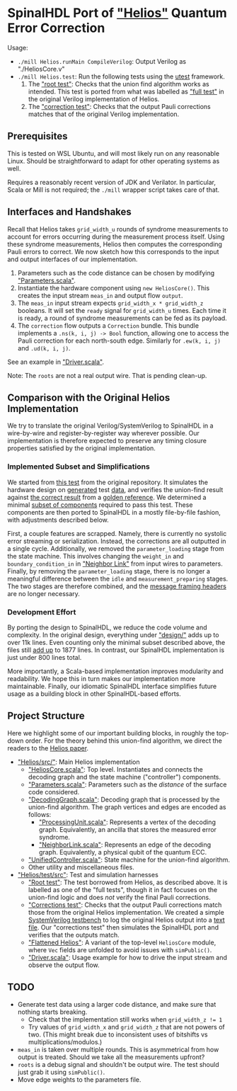 # SpinalHDL Port of ["Helios"](https://github.com/NamiLiy/Helios_scalable_QEC) Quantum Error Correction

Usage:
* `./mill Helios.runMain CompileVerilog`: Output Verilog as "./HeliosCore.v"
* `./mill Helios.test`: Run the following tests using the [utest](https://github.com/com-lihaoyi/utest) framework.
    1. The ["root test"](./Helios/test/src/RootTest.scala): Checks that the union find algorithm works as intended.
    This test is ported from what was labelled as ["full test"](https://github.com/ethanlee515/Helios_scalable_QEC/blob/make-test/test_benches/full_tests/single_FPGA_FIFO_verification_test_rsc.sv) in the original Verilog implementation of Helios.
    1. The ["correction test"](./Helios/test/src/CorrectionTest.scala): Checks that the output Pauli corrections matches that of the original Verilog implementation.

## Prerequisites

This is tested on WSL Ubuntu, and will most likely run on any reasonable Linux.
Should be straightforward to adapt for other operating systems as well.

Requires a reasonably recent version of JDK and Verilator.
In particular, Scala or Mill is not required;
the `./mill` wrapper script takes care of that.

## Interfaces and Handshakes

Recall that Helios takes `grid_width_u` rounds of syndrome measurements to account for errors occurring during the measurement process itself.
Using these syndrome measurements, Helios then computes the corresponding Pauli errors to correct.
We now sketch how this corresponds to the input and output interfaces of our implementation.
1. Parameters such as the code distance can be chosen by modifying ["Parameters.scala"](./Helios/src/Parameters.scala).
2. Instantiate the hardware component using `new HeliosCore()`. This creates the input stream `meas_in` and output flow `output`.
3. The `meas_in` input stream expects `grid_width_x * grid_width_z` booleans.
   It will set the `ready` signal for `grid_width_u` times.
   Each time it is ready, a round of syndrome measurements can be fed as its payload.
4. The `correction` flow outputs a `Correction` bundle.
   This bundle implements a `.ns(k, i, j) -> Bool` function, allowing one to access the Pauli correction for each north-south edge.
   Similarly for `.ew(k, i, j)` and `.ud(k, i, j)`.

See an example in ["Driver.scala"](./Helios/test/src/Driver.scala).

Note: The `roots` are not a real output wire.
That is pending clean-up.

## Comparison with the Original Helios Implementation

We try to translate the original Verilog/SystemVerilog to SpinalHDL in a wire-by-wire and register-by-register way wherever possible.
Our implementation is therefore expected to preserve any timing closure properties satisfied by the original implementation.

### Implemented Subset and Simplifications

We started from [this test](https://github.com/ethanlee515/Helios_scalable_QEC/blob/make-test/test_benches/full_tests/single_FPGA_FIFO_verification_test_rsc.sv) from the original repository.
It simulates the hardware design on [generated](https://github.com/ethanlee515/Helios_scalable_QEC/blob/make-test/software_code/main.c) test [data](https://github.com/ethanlee515/Helios_scalable_QEC/blob/make-test/test_benches/test_data/input_data_3_rsc.txt), and verifies the union-find result against [the correct result](https://github.com/ethanlee515/Helios_scalable_QEC/blob/make-test/test_benches/test_data/output_data_3_rsc.txt) from a [golden reference](https://github.com/ethanlee515/Helios_scalable_QEC/blob/make-test/software_code/union_find.c).
We determined a minimal [subset of components](https://github.com/ethanlee515/Helios_scalable_QEC/blob/make-test/Makefile#L1-L8) required to pass this test.
These components are then ported to SpinalHDL in a mostly file-by-file fashion, with adjustments described below.

First, a couple features are scrapped.
Namely, there is currently no systolic error streaming or serialization.
Instead, the corrections are all outputted in a single cycle.
Additionally, we removed the `parameter_loading` stage from the state machine.
This involves changing the `weight_in` and `boundary_condition_in` in ["Neighbor Link"](https://github.com/ethanlee515/Helios_scalable_QEC/blob/make-test/design/channels/neighbor_link_internal_v2.v#L30-L31) from input wires to parameters.
Finally, by removing the `parameter_loading` stage, there is no longer a meaningful difference between the `idle` and `measurement_preparing` stages.
The two stages are therefore combined, and the [message framing headers](https://github.com/ethanlee515/Helios_scalable_QEC/blob/make-test/parameters/parameters.sv#L15-L17) are no longer necessary.

### Development Effort

By porting the design to SpinalHDL, we reduce the code volume and complexity.
In the original design, everything under ["design/"](https://github.com/ethanlee515/Helios_scalable_QEC/tree/make-test/design) adds up to over 11k lines.
Even counting only the minimal subset described above, the files still [add up](https://github.com/ethanlee515/Helios_scalable_QEC/blob/make-test/Makefile#L38-L39) to 1877 lines.
In contrast, our SpinalHDL implementation is just under 800 lines total.

More importantly, a Scala-based implementation improves modularity and readability.
We hope this in turn makes our implementation more maintainable.
Finally, our idiomatic SpinalHDL interface simplifies future usage as a building block in other SpinalHDL-based efforts.

## Project Structure

Here we highlight some of our important building blocks, in roughly the top-down order.
For the theory behind this union-find algorithm, we direct the readers to the [Helios paper](https://arxiv.org/abs/2301.08419).
* ["Helios/src/"](./Helios/src): Main Helios implementation
  * ["HeliosCore.scala"](./Helios/src/HeliosCore.scala): Top level.
    Instantiates and connects the decoding graph and the state machine ("controller") components.
  * ["Parameters.scala"](./Helios/src/Parameters.scala): Parameters such as the _distance_ of the surface code considered.
  * ["DecodingGraph.scala"](./Helios/src/DecodingGraph.scala): Decoding graph that is processed by the union-find algorithm.
    The graph vertices and edges are encoded as follows:
    * ["ProcessingUnit.scala"](./Helios/src/ProcessingUnit.scala): Represents a vertex of the decoding graph.
      Equivalently, an ancilla that stores the measured error syndrome.
    * ["NeighborLink.scala"](./Helios/src/NeighborLink.scala): Represents an edge of the decoding graph.
      Equivalently, a physical qubit of the quantum ECC.
  * ["UnifiedController.scala"](./Helios/src/UnifiedController.scala): State machine for the union-find algorithm.
  * Other utility and miscellaneous files.
* ["Helios/test/src"](./Helios/test/src): Test and simulation harnesses
  * ["Root test"](./Helios/test/src/RootTest.scala): The test borrowed from Helios, as described above.
    It is labelled as one of the "full tests", though it in fact focuses on the union-find logic and does *not* verify the final Pauli corrections.
  * ["Corrections test"](./Helios/test/src/CorrectionTest.scala): Checks that the output Pauli corrections match those from the original Helios implementation.
    We created a simple [SystemVerilog testbench](https://github.com/ethanlee515/Helios_scalable_QEC/blob/make-test/test_benches/full_tests/print_corrections.sv) to log the original Helios output into a [text file](https://github.com/ethanlee515/Helios_scalable_QEC/blob/make-test/test_benches/test_data/corrections.txt).
    Our "corrections test" then simulates the SpinalHDL port and verifies that the outputs match.
  * ["Flattened Helios"](./Helios/test/src/FlattenedHeliosCore.scala): A variant of the top-level `HeliosCore` module, where `Vec` fields are unfolded to avoid issues with `simPublic()`.
  * ["Driver.scala"](./Helios/test/src/Driver.scala): Usage example for how to drive the input stream and observe the output flow.

## TODO

* Generate test data using a larger code distance, and make sure that nothing starts breaking.
  * Check that the implementation still works when `grid_width_z != 1`
  * Try values of `grid_width_x` and `grid_width_z` that are not powers of two.
    (This might break due to inconsistent uses of bitshifts vs multiplications/modulos.)
* `meas_in` is taken over multiple rounds. This is asymmetrical from how output is treated.
  Should we take all the measurements upfront?
* `roots` is a debug signal and shouldn't be output wire.
   The test should just grab it using `simPublic()`.
* Move edge weights to the parameters file.
